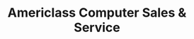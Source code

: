 ---
title: "Americlass Computer Sales & Service"
url: /bossier-city/americlass-computer-sales-and-service/
shop: computer
---